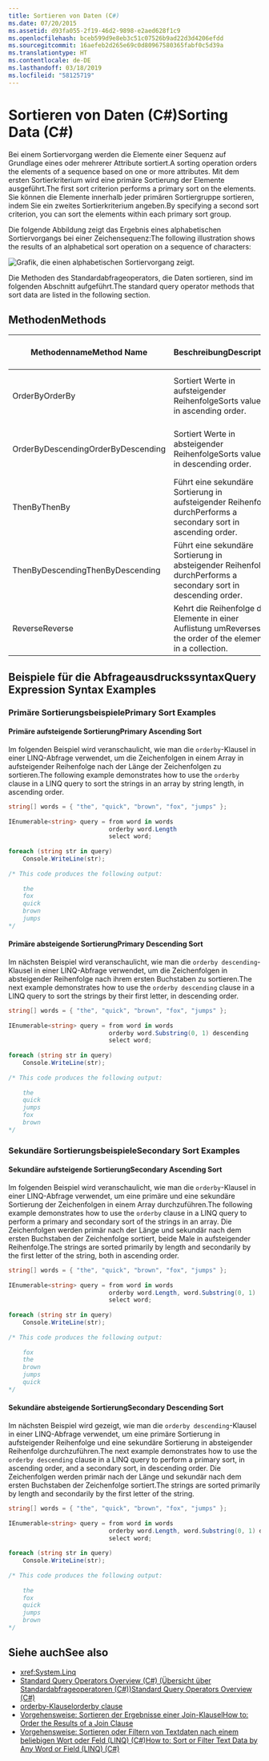 ```yaml
---
title: Sortieren von Daten (C#)
ms.date: 07/20/2015
ms.assetid: d93fa055-2f19-46d2-9898-e2aed628f1c9
ms.openlocfilehash: bceb599d9e8eb3c51c07526b9ad22d3d4206efdd
ms.sourcegitcommit: 16aefeb2d265e69c0d80967580365fabf0c5d39a
ms.translationtype: HT
ms.contentlocale: de-DE
ms.lasthandoff: 03/18/2019
ms.locfileid: "58125719"
---
```

# <a name="sorting-data-c"></a><span data-ttu-id="b526b-102">Sortieren von Daten (C#)</span><span class="sxs-lookup"><span data-stu-id="b526b-102">Sorting Data (C#)</span></span>
<span data-ttu-id="b526b-103">Bei einem Sortiervorgang werden die Elemente einer Sequenz auf Grundlage eines oder mehrerer Attribute sortiert.</span><span class="sxs-lookup"><span data-stu-id="b526b-103">A sorting operation orders the elements of a sequence based on one or more attributes.</span></span> <span data-ttu-id="b526b-104">Mit dem ersten Sortierkriterium wird eine primäre Sortierung der Elemente ausgeführt.</span><span class="sxs-lookup"><span data-stu-id="b526b-104">The first sort criterion performs a primary sort on the elements.</span></span> <span data-ttu-id="b526b-105">Sie können die Elemente innerhalb jeder primären Sortiergruppe sortieren, indem Sie ein zweites Sortierkriterium angeben.</span><span class="sxs-lookup"><span data-stu-id="b526b-105">By specifying a second sort criterion, you can sort the elements within each primary sort group.</span></span>  
  
 <span data-ttu-id="b526b-106">Die folgende Abbildung zeigt das Ergebnis eines alphabetischen Sortiervorgangs bei einer Zeichensequenz:</span><span class="sxs-lookup"><span data-stu-id="b526b-106">The following illustration shows the results of an alphabetical sort operation on a sequence of characters:</span></span> 
  
 ![Grafik, die einen alphabetischen Sortiervorgang zeigt.](./media/sorting-data/alphabetical-sort-operation.png)  
  
 <span data-ttu-id="b526b-108">Die Methoden des Standardabfrageoperators, die Daten sortieren, sind im folgenden Abschnitt aufgeführt.</span><span class="sxs-lookup"><span data-stu-id="b526b-108">The standard query operator methods that sort data are listed in the following section.</span></span>  
  
## <a name="methods"></a><span data-ttu-id="b526b-109">Methoden</span><span class="sxs-lookup"><span data-stu-id="b526b-109">Methods</span></span>  
  
|<span data-ttu-id="b526b-110">Methodenname</span><span class="sxs-lookup"><span data-stu-id="b526b-110">Method Name</span></span>|<span data-ttu-id="b526b-111">Beschreibung</span><span class="sxs-lookup"><span data-stu-id="b526b-111">Description</span></span>|<span data-ttu-id="b526b-112">C#-Abfrageausdruckssyntax</span><span class="sxs-lookup"><span data-stu-id="b526b-112">C# Query Expression Syntax</span></span>|<span data-ttu-id="b526b-113">Weitere Informationen</span><span class="sxs-lookup"><span data-stu-id="b526b-113">More Information</span></span>|  
|-----------------|-----------------|---------------------------------|----------------------|  
|<span data-ttu-id="b526b-114">OrderBy</span><span class="sxs-lookup"><span data-stu-id="b526b-114">OrderBy</span></span>|<span data-ttu-id="b526b-115">Sortiert Werte in aufsteigender Reihenfolge</span><span class="sxs-lookup"><span data-stu-id="b526b-115">Sorts values in ascending order.</span></span>|`orderby`|<xref:System.Linq.Enumerable.OrderBy%2A?displayProperty=nameWithType><br /><br /> <xref:System.Linq.Queryable.OrderBy%2A?displayProperty=nameWithType>|  
|<span data-ttu-id="b526b-116">OrderByDescending</span><span class="sxs-lookup"><span data-stu-id="b526b-116">OrderByDescending</span></span>|<span data-ttu-id="b526b-117">Sortiert Werte in absteigender Reihenfolge</span><span class="sxs-lookup"><span data-stu-id="b526b-117">Sorts values in descending order.</span></span>|`orderby … descending`|<xref:System.Linq.Enumerable.OrderByDescending%2A?displayProperty=nameWithType><br /><br /> <xref:System.Linq.Queryable.OrderByDescending%2A?displayProperty=nameWithType>|  
|<span data-ttu-id="b526b-118">ThenBy</span><span class="sxs-lookup"><span data-stu-id="b526b-118">ThenBy</span></span>|<span data-ttu-id="b526b-119">Führt eine sekundäre Sortierung in aufsteigender Reihenfolge durch</span><span class="sxs-lookup"><span data-stu-id="b526b-119">Performs a secondary sort in ascending order.</span></span>|`orderby …, …`|<xref:System.Linq.Enumerable.ThenBy%2A?displayProperty=nameWithType><br /><br /> <xref:System.Linq.Queryable.ThenBy%2A?displayProperty=nameWithType>|  
|<span data-ttu-id="b526b-120">ThenByDescending</span><span class="sxs-lookup"><span data-stu-id="b526b-120">ThenByDescending</span></span>|<span data-ttu-id="b526b-121">Führt eine sekundäre Sortierung in absteigender Reihenfolge durch</span><span class="sxs-lookup"><span data-stu-id="b526b-121">Performs a secondary sort in descending order.</span></span>|`orderby …, … descending`|<xref:System.Linq.Enumerable.ThenByDescending%2A?displayProperty=nameWithType><br /><br /> <xref:System.Linq.Queryable.ThenByDescending%2A?displayProperty=nameWithType>|  
|<span data-ttu-id="b526b-122">Reverse</span><span class="sxs-lookup"><span data-stu-id="b526b-122">Reverse</span></span>|<span data-ttu-id="b526b-123">Kehrt die Reihenfolge der Elemente in einer Auflistung um</span><span class="sxs-lookup"><span data-stu-id="b526b-123">Reverses the order of the elements in a collection.</span></span>|<span data-ttu-id="b526b-124">Nicht zutreffend.</span><span class="sxs-lookup"><span data-stu-id="b526b-124">Not applicable.</span></span>|<xref:System.Linq.Enumerable.Reverse%2A?displayProperty=nameWithType><br /><br /> <xref:System.Linq.Queryable.Reverse%2A?displayProperty=nameWithType>|  
  
## <a name="query-expression-syntax-examples"></a><span data-ttu-id="b526b-125">Beispiele für die Abfrageausdruckssyntax</span><span class="sxs-lookup"><span data-stu-id="b526b-125">Query Expression Syntax Examples</span></span>  
  
### <a name="primary-sort-examples"></a><span data-ttu-id="b526b-126">Primäre Sortierungsbeispiele</span><span class="sxs-lookup"><span data-stu-id="b526b-126">Primary Sort Examples</span></span>  
  
#### <a name="primary-ascending-sort"></a><span data-ttu-id="b526b-127">Primäre aufsteigende Sortierung</span><span class="sxs-lookup"><span data-stu-id="b526b-127">Primary Ascending Sort</span></span>  
 <span data-ttu-id="b526b-128">Im folgenden Beispiel wird veranschaulicht, wie man die `orderby`-Klausel in einer LINQ-Abfrage verwendet, um die Zeichenfolgen in einem Array in aufsteigender Reihenfolge nach der Länge der Zeichenfolgen zu sortieren.</span><span class="sxs-lookup"><span data-stu-id="b526b-128">The following example demonstrates how to use the `orderby` clause in a LINQ query to sort the strings in an array by string length, in ascending order.</span></span>  
  
```csharp  
string[] words = { "the", "quick", "brown", "fox", "jumps" };  
  
IEnumerable<string> query = from word in words  
                            orderby word.Length  
                            select word;  
  
foreach (string str in query)  
    Console.WriteLine(str);  
  
/* This code produces the following output:  
  
    the  
    fox  
    quick  
    brown  
    jumps  
*/  
```  
  
#### <a name="primary-descending-sort"></a><span data-ttu-id="b526b-129">Primäre absteigende Sortierung</span><span class="sxs-lookup"><span data-stu-id="b526b-129">Primary Descending Sort</span></span>  
 <span data-ttu-id="b526b-130">Im nächsten Beispiel wird veranschaulicht, wie man die `orderby descending`-Klausel in einer LINQ-Abfrage verwendet, um die Zeichenfolgen in absteigender Reihenfolge nach ihrem ersten Buchstaben zu sortieren.</span><span class="sxs-lookup"><span data-stu-id="b526b-130">The next example demonstrates how to use the `orderby descending` clause in a LINQ query to sort the strings by their first letter, in descending order.</span></span>  
  
```csharp  
string[] words = { "the", "quick", "brown", "fox", "jumps" };  
  
IEnumerable<string> query = from word in words  
                            orderby word.Substring(0, 1) descending  
                            select word;  
  
foreach (string str in query)  
    Console.WriteLine(str);  
  
/* This code produces the following output:  
  
    the  
    quick  
    jumps  
    fox  
    brown  
*/  
```  
  
### <a name="secondary-sort-examples"></a><span data-ttu-id="b526b-131">Sekundäre Sortierungsbeispiele</span><span class="sxs-lookup"><span data-stu-id="b526b-131">Secondary Sort Examples</span></span>  
  
#### <a name="secondary-ascending-sort"></a><span data-ttu-id="b526b-132">Sekundäre aufsteigende Sortierung</span><span class="sxs-lookup"><span data-stu-id="b526b-132">Secondary Ascending Sort</span></span>  
 <span data-ttu-id="b526b-133">Im folgenden Beispiel wird veranschaulicht, wie man die `orderby`-Klausel in einer LINQ-Abfrage verwendet, um eine primäre und eine sekundäre Sortierung der Zeichenfolgen in einem Array durchzuführen.</span><span class="sxs-lookup"><span data-stu-id="b526b-133">The following example demonstrates how to use the `orderby` clause in a LINQ query to perform a primary and secondary sort of the strings in an array.</span></span> <span data-ttu-id="b526b-134">Die Zeichenfolgen werden primär nach der Länge und sekundär nach dem ersten Buchstaben der Zeichenfolge sortiert, beide Male in aufsteigender Reihenfolge.</span><span class="sxs-lookup"><span data-stu-id="b526b-134">The strings are sorted primarily by length and secondarily by the first letter of the string, both in ascending order.</span></span>  
  
```csharp  
string[] words = { "the", "quick", "brown", "fox", "jumps" };  
  
IEnumerable<string> query = from word in words  
                            orderby word.Length, word.Substring(0, 1)  
                            select word;  
  
foreach (string str in query)  
    Console.WriteLine(str);  
  
/* This code produces the following output:  
  
    fox  
    the  
    brown  
    jumps  
    quick  
*/  
```  
  
#### <a name="secondary-descending-sort"></a><span data-ttu-id="b526b-135">Sekundäre absteigende Sortierung</span><span class="sxs-lookup"><span data-stu-id="b526b-135">Secondary Descending Sort</span></span>  
 <span data-ttu-id="b526b-136">Im nächsten Beispiel wird gezeigt, wie man die `orderby descending`-Klausel in einer LINQ-Abfrage verwendet, um eine primäre Sortierung in aufsteigender Reihenfolge und eine sekundäre Sortierung in absteigender Reihenfolge durchzuführen.</span><span class="sxs-lookup"><span data-stu-id="b526b-136">The next example demonstrates how to use the `orderby descending` clause in a LINQ query to perform a primary sort, in ascending order, and a secondary sort, in descending order.</span></span> <span data-ttu-id="b526b-137">Die Zeichenfolgen werden primär nach der Länge und sekundär nach dem ersten Buchstaben der Zeichenfolge sortiert.</span><span class="sxs-lookup"><span data-stu-id="b526b-137">The strings are sorted primarily by length and secondarily by the first letter of the string.</span></span>  
  
```csharp  
string[] words = { "the", "quick", "brown", "fox", "jumps" };  
  
IEnumerable<string> query = from word in words  
                            orderby word.Length, word.Substring(0, 1) descending  
                            select word;  
  
foreach (string str in query)  
    Console.WriteLine(str);  
  
/* This code produces the following output:  
  
    the  
    fox  
    quick  
    jumps  
    brown  
*/  
```  
  
## <a name="see-also"></a><span data-ttu-id="b526b-138">Siehe auch</span><span class="sxs-lookup"><span data-stu-id="b526b-138">See also</span></span>

- <xref:System.Linq>
- [<span data-ttu-id="b526b-139">Standard Query Operators Overview (C#) (Übersicht über Standardabfrageoperatoren (C#))</span><span class="sxs-lookup"><span data-stu-id="b526b-139">Standard Query Operators Overview (C#)</span></span>](../../../../csharp/programming-guide/concepts/linq/standard-query-operators-overview.md)
- [<span data-ttu-id="b526b-140">orderby-Klausel</span><span class="sxs-lookup"><span data-stu-id="b526b-140">orderby clause</span></span>](../../../../csharp/language-reference/keywords/orderby-clause.md)
- [<span data-ttu-id="b526b-141">Vorgehensweise: Sortieren der Ergebnisse einer Join-Klausel</span><span class="sxs-lookup"><span data-stu-id="b526b-141">How to: Order the Results of a Join Clause</span></span>](../../../../csharp/programming-guide/linq-query-expressions/how-to-order-the-results-of-a-join-clause.md)
- [<span data-ttu-id="b526b-142">Vorgehensweise: Sortieren oder Filtern von Textdaten nach einem beliebigen Wort oder Feld (LINQ) (C#)</span><span class="sxs-lookup"><span data-stu-id="b526b-142">How to: Sort or Filter Text Data by Any Word or Field (LINQ) (C#)</span></span>](../../../../csharp/programming-guide/concepts/linq/how-to-sort-or-filter-text-data-by-any-word-or-field-linq.md)
